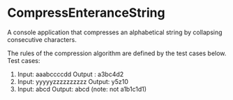 # CompressEnteranceString
A console application that compresses an alphabetical string by collapsing consecutive characters.

The rules
of the compression algorithm are defined by the test cases below.
Test cases:
1. Input: aaabccccdd
Output : a3bc4d2
2. Input: yyyyyzzzzzzzzzz
Output: y5z10
3. Input: abcd
Output: abcd (note: not a1b1c1d1)
